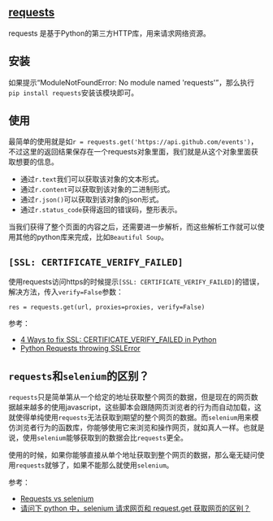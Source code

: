 ## [requests](https://requests.readthedocs.io/en/latest/)

requests 是基于Python的第三方HTTP库，用来请求网络资源。


## 安装

如果提示“ModuleNotFoundError: No module named 'requests'”，那么执行`pip install requests`安装该模块即可。


## 使用

最简单的使用就是如`r = requests.get('https://api.github.com/events')`，不过这里的返回结果保存在一个requests对象里面，我们就是从这个对象里面获取想要的信息。

- 通过`r.text`我们可以获取该对象的文本形式。
- 通过`r.content`可以获取到该对象的二进制形式。
- 通过`r.json()`可以获取到该对象的json形式。
- 通过`r.status_code`获得返回的错误码，整形表示。


当我们获得了整个页面的内容之后，还需要进一步解析，而这些解析工作就可以使用其他的python库来完成，比如`Beautiful Soup`。


## `[SSL: CERTIFICATE_VERIFY_FAILED]`

使用requests访问https的时候提示`[SSL: CERTIFICATE_VERIFY_FAILED]`的错误，解决方法，传入`verify=False`参数：

```
res = requests.get(url, proxies=proxies, verify=False)
```

参考：

- [4 Ways to fix SSL: CERTIFICATE_VERIFY_FAILED in Python](https://www.howtouselinux.com/post/ssl-certificate_verify_failed-in-python)
- [Python Requests throwing SSLError](https://stackoverflow.com/questions/10667960/python-requests-throwing-sslerror)

## `requests`和`selenium`的区别？

`requests`只是简单第从一个给定的地址获取整个网页的数据，但是现在的网页数据越来越多的使用javascript，这些脚本会跟随网页浏览者的行为而自动加载，这就使得单纯使用`requests`无法获取到期望的整个网页的数据。而`selenium`用来模仿浏览者行为的函数库，你能够使用它来浏览和操作网页，就如真人一样。也就是说，使用`selenium`能够获取到的数据会比`requests`更全。

使用的时候，如果你能够直接从单个地址获取到整个网页的数据，那么毫无疑问使用`requests`就够了，如果不能那么就使用`selenium`。

参考：

- [Requests vs selenium](https://www.reddit.com/r/learnpython/comments/fa5ms5/requests_vs_selenium/)
- [请问下 python 中，selenium 请求网页和 request\.get 获取网页的区别？](https://youle.zhipin.com/questions/22a8917e926db5bbtnZ63NS7E1A~.html)